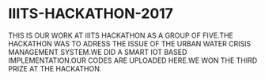 # IIITS-HACKATHON-2017
THIS IS OUR WORK AT IIITS HACKATHON AS A GROUP OF FIVE.THE HACKATHON WAS TO ADRESS THE ISSUE OF THE URBAN WATER CRISIS MANAGEMENT SYSTEM.WE DID A SMART IOT BASED IMPLEMENTATION.OUR CODES ARE UPLOADED HERE.WE WON THE THIRD PRIZE AT THE HACKATHON.
